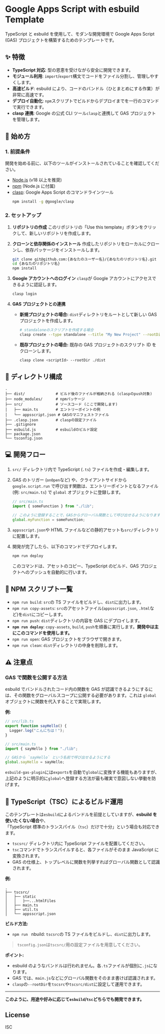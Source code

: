 # Google Apps Script with esbuild Template

TypeScript と esbuild を使用して、モダンな開発環境で Google Apps Script (GAS) プロジェクトを構築するためのテンプレートです。

## ✨ 特徴

- **TypeScript 対応**: 型の恩恵を受けながら安全に開発できます。
- **モジュール利用**: `import`/`export`構文でコードをファイル分割し、管理しやすくします。
- **高速ビルド**: esbuild により、コードのバンドル（ひとまとめにする作業）が非常に高速です。
- **デプロイ自動化**: `npm`スクリプトでビルドからデプロイまでを一行のコマンドで実行できます。
- **clasp 連携**: Google の公式 CLI ツール`clasp`と連携して GAS プロジェクトを管理します。

## 🚀 始め方

### 1. 前提条件

開発を始める前に、以下のツールがインストールされていることを確認してください。

- [Node.js](https://nodejs.org/) (v18 以上を推奨)
- [npm](https://www.npmjs.com/) (Node.js に付属)
- [clasp](https://github.com/google/clasp): Google Apps Script のコマンドラインツール
  ```bash
  npm install -g @google/clasp
  ```

### 2. セットアップ

1.  **リポジトリの作成**
    このリポジトリの「Use this template」ボタンをクリックして、新しいリポジトリを作成します。

2.  **クローンと依存関係のインストール**
    作成したリポジトリをローカルにクローンし、依存パッケージをインストールします。

    ```bash
    git clone git@github.com:{あなたのユーザー名}/{あなたのリポジトリ名}.git
    cd {あなたのリポジトリ名}
    npm install
    ```

3.  **Google アカウントへのログイン**
    `clasp`が Google アカウントにアクセスできるように認証します。

    ```bash
    clasp login
    ```

4.  **GAS プロジェクトとの連携**
    - **新規プロジェクトの場合:**
      `dist`ディレクトリをルートとして新しい GAS プロジェクトを作成します。
      ```bash
      # standaloneのスクリプトを作成する場合
      clasp create --type standalone --title "My New Project" --rootDir ./dist
      ```
    - **既存プロジェクトの場合:**
      既存の GAS プロジェクトのスクリプト ID をクローンします。
      ```bash
      clasp clone <scriptId> --rootDir ./dist
      ```

## 📂 ディレクトリ構成

```
.
├── dist/              # ビルド後のファイルが格納される (claspのpush対象)
├── node_modules/      # npmパッケージ
├── src/               # ソースコード (ここで開発します)
│   ├── main.ts        # エントリーポイントの例
│   └── appsscript.json # GASのマニフェストファイル
├── .clasp.json        # claspの設定ファイル
├── .gitignore
├── esbuild.js         # esbuildのビルド設定
├── package.json
└── tsconfig.json
```

## 💻 開発フロー

1.  `src/` ディレクトリ内で TypeScript (`.ts`) ファイルを作成・編集します。
2.  GAS のトリガー (`onOpen`など) や、クライアントサイドから `google.script.run` で呼び出す関数は、エントリーポイントとなるファイル (例: `src/main.ts`) で `global` オブジェクトに登録します。

    ```typescript
    // src/main.ts
    import { someFunction } from "./lib";

    // このように登録することで、GASからグローバル関数として呼び出せるようになります
    global.myFunction = someFunction;
    ```

3.  `appsscript.json`や HTML ファイルなどの静的アセットも`src/`ディレクトリに配置します。
4.  開発が完了したら、以下のコマンドでデプロイします。
    ```bash
    npm run deploy
    ```
    このコマンドは、アセットのコピー、TypeScript のビルド、GAS プロジェクトへのプッシュを自動的に行います。

## 📜 NPM スクリプト一覧

- `npm run build`: `src`の TS ファイルをビルドし、`dist`に出力します。
- `npm run copy-assets`: `src`のアセットファイル(`appsscript.json`, `.html`など)を`dist`にコピーします。
- `npm run push`: `dist`ディレクトリの内容を GAS にデプロイします。
- **`npm run deploy`**: `copy-assets`, `build`, `push`を順番に実行します。**開発中は主にこのコマンドを使用します。**
- `npm run open`: GAS プロジェクトをブラウザで開きます。
- `npm run clean`: `dist`ディレクトリの中身を削除します。

## ⚠️ 注意点

### GAS で関数を公開する方法

esbuild でバンドルされたコード内の関数を GAS が認識できるようにするには、その関数をグローバルスコープに公開する必要があります。これは `global` オブジェクトに関数を代入することで実現します。

**例:**

```typescript
// src/lib.ts
export function sayHello() {
  Logger.log("こんにちは！");
}

// src/main.ts
import { sayHello } from "./lib";

// GASから `sayHello` という名前で呼び出せるようにする
global.sayHello = sayHello;
```

`esbuild-gas-plugin`には`exports`を自動で`global`に変換する機能もありますが、上記のように明示的に`global`へ登録する方法が最も確実で意図しない挙動を防げます。

## 📝 TypeScript（TSC）によるビルド運用

このテンプレートは`esbuild`によるバンドルを前提としていますが、**esbuild を使いたくない場合**や、  
「TypeScript 標準のトランスパイル（`tsc`）だけで十分」という場合も対応できます。

- `tscsrc/` ディレクトリ内に TypeScript ファイルを配置してください。
- `tsc`コマンドでトランスパイルすると、各ファイルがそのまま JavaScript に変換されます。
- GAS の仕様上、トップレベルに関数を列挙すればグローバル関数として認識されます。

**例:**

```
.
├── tscsrc/
│   ├── static
│   │   ├──...htmlFiles
│   ├── main.ts
│   ├── util.ts
│   └── appsscript.json
```

**ビルド方法:**

- `npm run ` nbuild: `tscsrc`の TS ファイルをビルドし、`dist`に出力します。

> `tsconfig.json`は`tscsrc/`用の設定ファイルを用意してください。

**ポイント:**

- esbuild のようなバンドルは行われません。各`.ts`ファイルが個別に`.js`になります。
- GAS では、`main.js`などにグローバル関数をそのまま書けば認識されます。
- `clasp`の`--rootDir`を`tscsrc`や`tscsrc/dist`に設定して運用できます。

---

**このように、用途や好みに応じて`esbuild`/`tsc`どちらでも開発できます。**

## License

ISC
